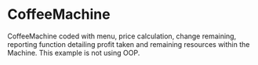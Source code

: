# CoffeeMachine
CoffeeMachine coded with menu, price calculation, change remaining, reporting function detailing profit taken and remaining resources within the Machine.  This example is not using OOP.
